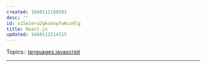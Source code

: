```yaml
---
created: 1660112188391
desc: ''
id: xi5e1era2qkoenpfw6co9lg
title: React.js
updated: 1660112214315
---
```

   
Topics::  [languages.javascript](../devlog/languages.javascript.md)   
   
   
---